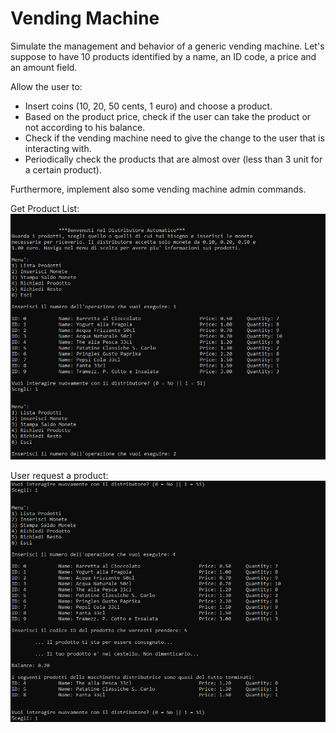 # Vending Machine

Simulate the management and behavior of a generic vending machine. Let's suppose to
have 10 products identified by a name, an ID code, a price and an amount field.

Allow the user to:
  - Insert coins (10, 20, 50 cents, 1 euro) and choose a product.
  - Based on the product price, check if the user can take the product or not according to his balance.
  - Check if the vending machine need to give the change to the user that is interacting with.
  - Periodically check the products that are almost over (less than 3 unit for a certain product).

Furthermore, implement also some vending machine admin commands.

Get Product List:
![VendingMachine Preview](https://raw.githubusercontent.com/dennewbie/vendingMachine/master/screenshot.PNG)

User request a product:
![VendingMachine Preview 2](https://raw.githubusercontent.com/dennewbie/vendingMachine/master/screenshot_2.PNG)
